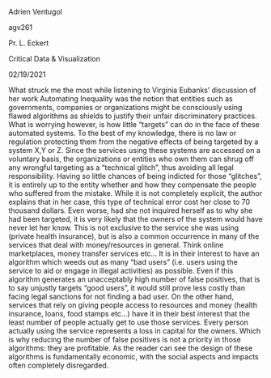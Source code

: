 Adrien Ventugol

agv261

Pr. L. Eckert

Critical Data & Visualization

02/19/2021

What struck me the most while listening to Virginia Eubanks’ discussion of her work Automating Inequality was the notion that entities such as governments, companies or organizations might be consciously using flawed algorithms as shields to justify their unfair discriminatory practices. What is worrying however, is how little “targets” can do in the face of these automated systems. To the best of my knowledge, there is no law or regulation protecting them from the negative effects of being targeted by a system X,Y or Z. Since the services using these systems are accessed on a voluntary basis, the organizations or entities who own them can shrug off any wrongful targeting as a “technical glitch”, thus avoiding all legal responsibility. Having so little chances of being indicted for those “glitches”, it is entirely up to the entity whether and how they compensate the people who suffered from the mistake. While it is not completely explicit, the author explains that in her case, this type of technical error cost her close to 70 thousand dollars. Even worse, had she not inquired herself as to why she had been targeted, it is very likely that the owners of the system would have never let her know. This is not exclusive to the service she was using (private health insurance), but is also a common occurrence in many of the services that deal with money/resources in general.
Think online marketplaces, money transfer services etc… It is in their interest to have an algorithm which weeds out as many “bad users” (i.e. users using the service to aid or engage in illegal activities) as possible. Even if this algorithm generates an unacceptably high number of false positives, that is to say unjustly targets “good users”, it would still prove less costly than facing legal sanctions for not finding a bad user. On the other hand, services that rely on giving people access to resources and money (health insurance, loans, food stamps etc...) have it in their best interest that the least number of people actually get to use those services. Every person actually using the service represents a loss in capital for the owners. Which is why reducing the number of false positives is not a priority in those algorithms: they are profitable. As the reader can see the design of these algorithms is fundamentally economic, with the social aspects and impacts often completely disregarded.
